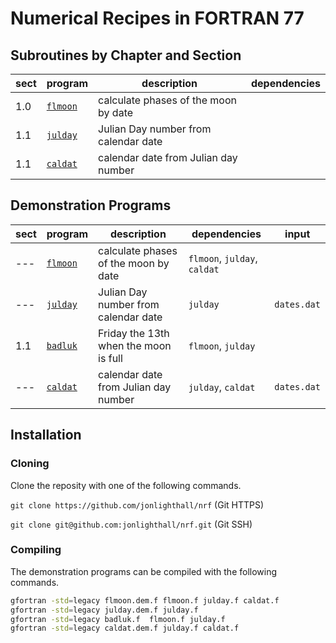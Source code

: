 # Numerical Recipes in FORTRAN 77

## Subroutines by Chapter and Section

| sect | program  | description                          | dependencies |
| ---- | -------- | ------------------------------------ | -------------|
|  1.0 | [`flmoon`](flmoon.f) | calculate phases of the moon by date |
|  1.1 | [`julday`](julday.f) | Julian Day number from calendar date |
|  1.1 | [`caldat`](caldat.f) | calendar date from Julian day number |

## Demonstration Programs

| sect | program  | description                          | dependencies | input |
| ---- | -------- | ------------------------------------ | -------------| ----- |
|  --- | [`flmoon`](flmoon.dem.f) | calculate phases of the moon by date | `flmoon`, `julday`, `caldat` |
|  --- | [`julday`](julday.dem.f) | Julian Day number from calendar date | `julday`| `dates.dat` |
|  1.1 | [`badluk`](badluk.f) | Friday the 13th when the moon is full | `flmoon`, `julday`
|  --- | [`caldat`](caldat.dem.f) | calendar date from Julian day number | `julday`, `caldat` | `dates.dat` |

## Installation
### Cloning
Clone the reposity with one of the following commands.

`git clone https://github.com/jonlighthall/nrf` (Git HTTPS)

`git clone git@github.com:jonlighthall/nrf.git` (Git SSH)
### Compiling
The demonstration programs can be compiled with the following commands.
````bash
gfortran -std=legacy flmoon.dem.f flmoon.f julday.f caldat.f
gfortran -std=legacy julday.dem.f julday.f
gfortran -std=legacy badluk.f  flmoon.f julday.f
gfortran -std=legacy caldat.dem.f julday.f caldat.f

````
